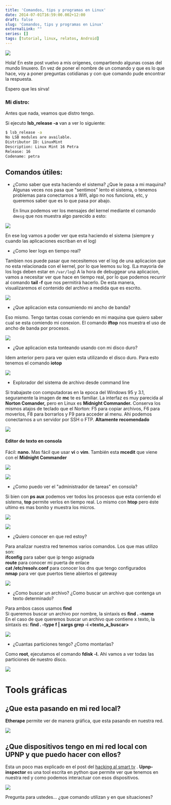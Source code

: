 ```yaml
---
title: 'Comandos, tips y programas en Linux'
date: 2014-07-01T16:59:00.002+12:00
draft: false
slug: 'Comandos, tips y programas en Linux'
externalLink: ""
series: []
tags: [tutorial, linux, relatos, Android]
---
```


[![](http://4.bp.blogspot.com/-aNmWN3Co_Cc/U7GDtcqy9VI/AAAAAAAAZns/usg7klHCjQw/s1600/tips_linux-1.png)](http://4.bp.blogspot.com/-aNmWN3Co_Cc/U7GDtcqy9VI/AAAAAAAAZns/usg7klHCjQw/s1600/tips_linux-1.png)

Hola! En este post vuelvo a mis orígenes, compartiendo algunas cosas del mundo linuxero. En vez de poner el nombre de un comando y que es lo que hace, voy a poner preguntas cotidianas y con que comando pude encontrar la respuesta.  

Espero que les sirva!  

### Mi distro:

Antes que nada, veamos que distro tengo.  

Si ejecuto **lsb\_release -a** van a ver lo siguiente:  

```bash
$ lsb_release -a  
No LSB modules are available.  
Distributor ID: LinuxMint  
Description: Linux Mint 16 Petra  
Release: 16  
Codename: petra
``` 

## Comandos útiles:

- ¿Como saber que esta haciendo el sistema? ¿Que le pasa a mi maquina?
    Algunas veces nos pasa que "sentimos" lento el sistema, o tenemos problemas para conectarnos a Wifi, algo no nos funciona, etc, y queremos saber que es lo que pasa por abajo.   

    En linux podemos ver los mensajes del kernel mediante el comando `dmesg` que nos muestra algo parecido a esto:  

[![](http://1.bp.blogspot.com/-GX34KOKsNvM/U7HukxPr7iI/AAAAAAAAZoA/go1-vi9TUqA/s1600/lnxkernel.gif)](http://1.bp.blogspot.com/-GX34KOKsNvM/U7HukxPr7iI/AAAAAAAAZoA/go1-vi9TUqA/s1600/lnxkernel.gif)

En ese log vamos a poder ver que esta haciendo el sistema (siempre y cuando las aplicaciones escriban en el log)

- ¿Como leer logs en tiempo real?

Tambien nos puede pasar que necesitemos ver el log de una aplicacion que no esta relacionada con el kernel, por lo que leemos su log. (La mayoria de los logs deben estar en `/var/log`) A la hora de debuggear una aplicacion, vamos a necesitar ver que hace en tiempo real, por lo que podemos recurrir al comando **tail -f** que nos permitirá hacerlo. De esta manera, visualizaremos el contenido del archivo a medida que es escrito.  

[![](http://3.bp.blogspot.com/-0vCKUcHs4Ko/U7I60Rr08zI/AAAAAAAAZow/RHfyldImjzE/s1600/Pantallazo-mc+%5Bcristian04@h4ck3r%5D:~-3.png)](http://3.bp.blogspot.com/-0vCKUcHs4Ko/U7I60Rr08zI/AAAAAAAAZow/RHfyldImjzE/s1600/Pantallazo-mc+%5Bcristian04@h4ck3r%5D:~-3.png)

- ¿Que aplicacion esta consumiendo mi ancho de banda?

Eso mismo. Tengo tantas cosas corriendo en mi maquina que quiero saber cual se esta comiendo mi conexion. El comando **iftop** nos muestra el uso de ancho de banda por procesos.  

[![](http://4.bp.blogspot.com/-PDKAxGdXOUs/U7I65xOQQ5I/AAAAAAAAZo4/e4G1hkyYc1M/s1600/Pantallazo-mc+%5Bcristian04@h4ck3r%5D:~-2.png)](http://4.bp.blogspot.com/-PDKAxGdXOUs/U7I65xOQQ5I/AAAAAAAAZo4/e4G1hkyYc1M/s1600/Pantallazo-mc+%5Bcristian04@h4ck3r%5D:~-2.png)

- ¿Que aplicacion esta tonteando usando con mi disco duro?

Idem anterior pero para ver quien esta utilizando el disco duro. Para esto tenemos el comando **iotop**

[![](http://3.bp.blogspot.com/-PWROypbSqxU/U7I6_rdIpzI/AAAAAAAAZpA/F-fo1zPG7Ig/s1600/Pantallazo-mc+%5Bcristian04@h4ck3r%5D:~-1.png)](http://3.bp.blogspot.com/-PWROypbSqxU/U7I6_rdIpzI/AAAAAAAAZpA/F-fo1zPG7Ig/s1600/Pantallazo-mc+%5Bcristian04@h4ck3r%5D:~-1.png)

- Explorador del sistema de archivo desde command line

Si trabajaste con computadoras en la epoca del Windows 95 y 3.1, seguramente la imagen de **mc** te es familiar. La interfaz es muy parecida al **Norton Comander,** pero en Linux es **Midnight Commander.** Conserva los mismos atajos de teclado que el Norton: F5 para copiar archivos, F6 para moverlos, F8 para borrarlos y F9 para acceder al menu. Ahi podemos conectarnos a un servidor por SSH o FTP. **Altamente recomendado**

[![](http://1.bp.blogspot.com/-W8I_fzoo0LY/U7I7FgEpMSI/AAAAAAAAZpI/laA3-z3jqZA/s1600/Pantallazo-mc+%5Bcristian04@h4ck3r%5D:~.png)](http://1.bp.blogspot.com/-W8I_fzoo0LY/U7I7FgEpMSI/AAAAAAAAZpI/laA3-z3jqZA/s1600/Pantallazo-mc+%5Bcristian04@h4ck3r%5D:~.png)

#### Editor de texto en consola

Fácil: **nano.** Mas fácil que usar **vi** o **vim**. También esta **mcedit** que viene con el **Midnight Commander**  

[![](http://4.bp.blogspot.com/-63azoc6Cpw8/U7I7Ktb_7QI/AAAAAAAAZpQ/26kEnakqsAM/s1600/Pantallazo-Terminal-2.png)](http://4.bp.blogspot.com/-63azoc6Cpw8/U7I7Ktb_7QI/AAAAAAAAZpQ/26kEnakqsAM/s1600/Pantallazo-Terminal-2.png)

[![](http://4.bp.blogspot.com/-aMVtpRXwpwM/U7I7PH1FiII/AAAAAAAAZpY/W_h5-36dPWg/s1600/Pantallazo-Terminal-3.png)](http://4.bp.blogspot.com/-aMVtpRXwpwM/U7I7PH1FiII/AAAAAAAAZpY/W_h5-36dPWg/s1600/Pantallazo-Terminal-3.png)

- ¿Como puedo ver el "administrador de tareas" en consola?

Si bien con **ps aux** podemos ver todos los procesos que esta corriendo el sistema, **top** permite verlos en tiempo real. Lo mismo con **htop** pero éste ultimo es mas bonito y muestra los micros.  

[![](http://4.bp.blogspot.com/-vTxnTcWkbHo/U7I55Dh1t_I/AAAAAAAAZog/qDbjAPa41JI/s1600/Pantallazo-Terminal.png)](http://4.bp.blogspot.com/-vTxnTcWkbHo/U7I55Dh1t_I/AAAAAAAAZog/qDbjAPa41JI/s1600/Pantallazo-Terminal.png)

[![](http://2.bp.blogspot.com/-pISad5g7wvc/U7I55I0fDNI/AAAAAAAAZoc/PqYZ6Iqv8Oc/s1600/Pantallazo-Terminal-1.png)](http://2.bp.blogspot.com/-pISad5g7wvc/U7I55I0fDNI/AAAAAAAAZoc/PqYZ6Iqv8Oc/s1600/Pantallazo-Terminal-1.png)

- ¿Quiero conocer en que red estoy?

Para analizar nuestra red tenemos varios comandos. Los que mas utilizo son:  
**ifconfig** para saber que ip tengo asignada  
**route** para conocer mi puerta de enlace  
**cat /etc/resolv.conf** para conocer los dns que tengo configurados  
**nmap** para ver que puertos tiene abiertos el gateway  

[![](http://1.bp.blogspot.com/-nZ5wdS2MZBU/U7I_VV_51wI/AAAAAAAAZp4/03Me9xHWu3g/s1600/Pantallazo-Terminal-6.png)](http://1.bp.blogspot.com/-nZ5wdS2MZBU/U7I_VV_51wI/AAAAAAAAZp4/03Me9xHWu3g/s1600/Pantallazo-Terminal-6.png)

- ¿Como buscar un archivo? ¿Como buscar un archivo que contenga un texto determinado?

Para ambos casos usamos **find**  
Si queremos buscar un archivo por nombre, la sintaxis es **find . -name <nombre>**  
En el caso de que queremos buscar un archivo que contiene x texto, la sintaxis es: **find . -type f | xargs grep -i <texto\_a\_buscar>**  

[![](http://2.bp.blogspot.com/-MV2chKsTx_U/U7I_Z6Q03oI/AAAAAAAAZqA/xusEvtk1V4U/s1600/Pantallazo-Terminal-4.png)](http://2.bp.blogspot.com/-MV2chKsTx_U/U7I_Z6Q03oI/AAAAAAAAZqA/xusEvtk1V4U/s1600/Pantallazo-Terminal-4.png)

- ¿Cuantas particiones tengo? ¿Como montarlas?

Como **root**, ejecutamos el comando **fdisk -l.** Ahi vamos a ver todas las particiones de nuestro disco.

[![](http://4.bp.blogspot.com/-Z4elAvagBQw/U7I_dxlABeI/AAAAAAAAZqI/vd8AohjKCCk/s1600/Pantallazo-Terminal-5.png)](http://4.bp.blogspot.com/-Z4elAvagBQw/U7I_dxlABeI/AAAAAAAAZqI/vd8AohjKCCk/s1600/Pantallazo-Terminal-5.png)

# Tools gráficas

## ¿Que esta pasando en mi red local?

**Etherape** permite ver de manera gráfica, que esta pasando en nuestra red.

[![](http://4.bp.blogspot.com/-SXAJNxMUj1c/U7I9CqD6voI/AAAAAAAAZpk/dUf0eX-nRcs/s1600/Pantallazo-EtherApe.png)](http://4.bp.blogspot.com/-SXAJNxMUj1c/U7I9CqD6voI/AAAAAAAAZpk/dUf0eX-nRcs/s1600/Pantallazo-EtherApe.png)

## ¿Que dispositivos tengo en mi red local con UPNP y que puedo hacer con ellos?

Esta un poco mas explicado en el post del [hacking al smart tv](/es-ar/posts/hackeando-un-smart-tv-samsung-un46eh5300g/) . **Upnp-inspector** es una tool escrita en python que permite ver que tenemos en nuestra red y como podemos interactuar con esos dispositivos.  

[![](http://3.bp.blogspot.com/-XrfH72TrooM/U7I-6nbqSHI/AAAAAAAAZpw/EEu-0klDBhI/s1600/Pantallazo-UPnP+Inspector.png)](http://3.bp.blogspot.com/-XrfH72TrooM/U7I-6nbqSHI/AAAAAAAAZpw/EEu-0klDBhI/s1600/Pantallazo-UPnP+Inspector.png)
  
Pregunta para ustedes... ¿que comando utilizan y en que situaciones?